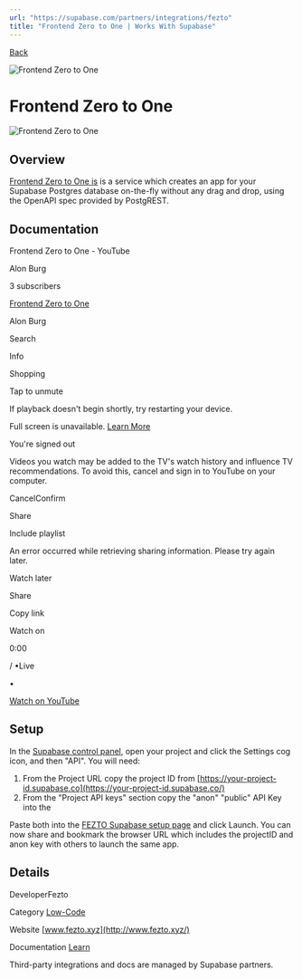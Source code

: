 ```yaml
---
url: "https://supabase.com/partners/integrations/fezto"
title: "Frontend Zero to One | Works With Supabase"
---
```


[Back](https://supabase.com/partners/integrations)

![Frontend Zero to One](https://supabase.com/_next/image?url=https%3A%2F%2Fobuldanrptloktxcffvn.supabase.co%2Fstorage%2Fv1%2Fobject%2Fpublic%2Fimages%2Fintegrations%2Ffezto%2Ffezto-logo-symbol.png&w=128&q=75&dpl=dpl_7FY8EmFQ6G3YqautJ4Fvh1viLnvu)

# Frontend Zero to One

![Frontend Zero to One](https://supabase.com/_next/image?url=https%3A%2F%2Fobuldanrptloktxcffvn.supabase.co%2Fstorage%2Fv1%2Fobject%2Fpublic%2Fimages%2Fintegrations%2Ffezto%2Ffezto_og.png&w=3840&q=75&dpl=dpl_7FY8EmFQ6G3YqautJ4Fvh1viLnvu)

## Overview

[Frontend Zero to One is](https://www.fezto.xyz/) is a service which creates an app for your Supabase Postgres database on-the-fly without any drag and drop, using the OpenAPI spec provided by PostgREST.

## Documentation

Frontend Zero to One - YouTube

Alon Burg

3 subscribers

[Frontend Zero to One](https://www.youtube.com/watch?v=GOC6a0_AlgI)

Alon Burg

Search

Info

Shopping

Tap to unmute

If playback doesn't begin shortly, try restarting your device.

Full screen is unavailable. [Learn More](https://support.google.com/youtube/answer/6276924)

You're signed out

Videos you watch may be added to the TV's watch history and influence TV recommendations. To avoid this, cancel and sign in to YouTube on your computer.

CancelConfirm

Share

Include playlist

An error occurred while retrieving sharing information. Please try again later.

Watch later

Share

Copy link

Watch on

0:00

/
•Live

•

[Watch on YouTube](https://www.youtube.com/watch?v=GOC6a0_AlgI "Watch on YouTube")

## Setup

In the [Supabase control panel](https://supabase.com/dashboard/), open your project and click the Settings cog icon, and then "API".
You will need:

1. From the Project URL copy the project ID from [https://your-project-id.supabase.co](https://your-project-id.supabase.co/)
2. From the "Project API keys" section copy the "anon" "public" API Key into the

Paste both into the [FEZTO Supabase setup page](https://www.fezto.xyz/#/supabase) and click Launch.
You can now share and bookmark the browser URL which includes the projectID and anon key with others to launch the same app.

## Details

DeveloperFezto

Category [Low-Code](https://supabase.com/partners/integrations#low-code)

Website [www.fezto.xyz](http://www.fezto.xyz/)

Documentation [Learn](http://www.fezto.xyz/)

Third-party integrations and docs are managed by Supabase partners.
